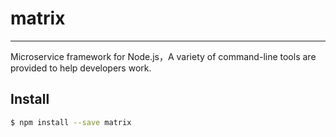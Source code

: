 # matrix

---

Microservice framework for Node.js，A variety of command-line tools are provided to help developers work.

## Install

```bash
$ npm install --save matrix
```
